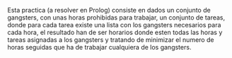 Esta practica (a resolver en Prolog) consiste en dados un conjunto de gangsters, con unas horas prohibidas para trabajar, un conjunto de tareas, donde para cada tarea existe una lista con los gangsters necesarios para cada hora, el resultado han de ser horarios donde esten todas las horas y tareas asignadas a los gangsters y tratando de minimizar el numero de horas seguidas que ha de trabajar cualquiera de los gangsters.
